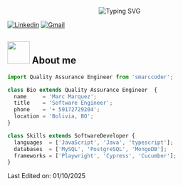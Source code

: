 <div align="center">
  
![Typing SVG](https://readme-typing-svg.herokuapp.com?font=ROBOT&size=25&color=39FF14&background=000000&center=true&vCenter=true&width=490&lines=%3E+Welcome+to+my+GitHub+profile...!)

</div>

[![Linkedin](https://img.shields.io/badge/-LinkedIn-blue?style=flat&logo=Linkedin&logoColor=white)](https://www.linkedin.com/in/marc-marquez-terrazas/)
[![Gmail](https://img.shields.io/badge/-Gmail-c14438?style=flat&logo=Gmail&logoColor=white)](mailto:smarccoder@gmail.com?subject=From%20GitHub&&body=Hi,%20there.%20Found%20you%20on%20GitHub!%20Let's%20talk%20about...)

## <picture><img src = "https://github.com/7oSkaaa/7oSkaaa/blob/main/Images/about_me.gif?raw=true" width = 50px></picture> About me

```js
import Quality Assurance Engineer from 'smarccoder';

class Bio extends Quality Assurance Engineer  {
  name     = 'Marc Marquez';
  title    = 'Software Engineer';
  phone    = '+ 59172729204';
  location = 'Bolivia, BO';
}

class Skills extends SoftwareDeveloper {
  languages  = ['JavaScript', 'Java', 'typescript'];
  databases  = ['MySQL', 'PostgreSQL', 'MongoDB'];
  frameworks = ['Playwright', 'Cypress', 'Cucumber'];
}
```
Last Edited on: 01/10/2025
